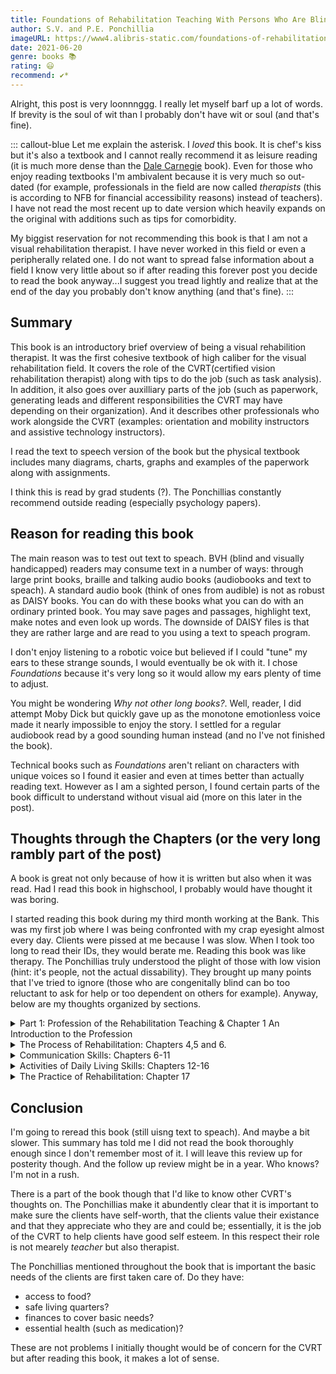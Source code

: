 ```yaml
---
title: Foundations of Rehabilitation Teaching With Persons Who Are Blind or Visually Impaired
author: S.V. and P.E. Ponchillia
imageURL: https://www4.alibris-static.com/foundations-of-rehabilitation-teaching-with-persons-who-are-blind-or-visually-impaired/isbn/9780891289395_l.jpg
date: 2021-06-20
genre: books 📚
rating: 😃
recommend: ✔️*
---
```


Alright, this post is very loonnnggg. I really let myself barf up a lot of words. If brevity is the soul of wit than I probably don't have wit or soul (and that's fine).

::: callout-blue
Let me explain the asterisk. I *loved* this book. It is chef's kiss but it's also a textbook and I cannot really recommend it as leisure reading (it is much more dense than the [Dale Carnegie](https://smolnotes.netlify.app/thequickandeasywaytoeffectivespeaking/) book). Even for those who enjoy reading textbooks I'm ambivalent because it is very much so out-dated (for example, professionals in the field are now called *therapists* (this is according to NFB for financial accessibility reasons) instead of teachers). I have not read the most recent up to date version which heavily expands on the original with additions such as tips for comorbidity. 

My biggist reservation for not recommending this book is that I am not a visual rehabilitation therapist. I have never worked in this field or even a peripherally related one. I do not want to spread false information about a field I know very little about so if after reading this forever post you decide to read the book anyway...I suggest you tread lightly and realize that at the end of the day you probably don't know anything (and that's fine).
:::

## Summary

This book is an introductory brief overview of being a visual rehabilition therapist. It was the first cohesive textbook of high caliber for the visual rehabilitation field. It covers the role of the CVRT(certified vision rehabilitation therapist) along with tips to do the job (such as task analysis). In addition, it also goes over auxilliary parts of the job (such as paperwork, generating leads and different responsibilities the CVRT may have depending on their organization). And it describes other professionals who work alongside the CVRT (examples: orientation and mobility instructors and assistive technology instructors).

I read the text to speech version of the book but the physical textbook includes many diagrams, charts, graphs and examples of the paperwork along with assignments.

I think this is read by grad students (?). The Ponchillias constantly recommend outside reading (especially psychology papers). 

## Reason for reading this book

The main reason was to test out text to speach. BVH (blind and visually handicapped) readers may consume text in a number of ways: through large print books, braille and talking audio books (audiobooks and text to speach). A standard audio book (think of ones from audible) is not as robust as DAISY books. You can do with these books what you can do with an ordinary printed book. You may save pages and passages, highlight text, make notes and even look up words. The downside of DAISY files is that they are rather large and are read to you using a text to speach program.

I don't enjoy listening to a robotic voice but believed if I could "tune" my ears to these strange sounds, I would eventually be ok with it. I chose *Foundations* because it's very long so it would allow my ears plenty of time to adjust.

You might be wondering *Why not other long books?*. Well, reader, I did attempt Moby Dick but quickly gave up as the monotone emotionless voice made it nearly impossible to enjoy the story. I settled for a regular audiobook read by a good sounding human instead (and no I've not finished the book).

Technical books such as *Foundations* aren't reliant on characters with unique voices so I found it easier and even at times better than actually reading text. However as I am a sighted person, I found certain parts of the book difficult to understand without visual aid (more on this later in the post).

## Thoughts through the Chapters (or the very long rambly part of the post)

A book is great not only because of how it is written but also when it was read. Had I read this book in highschool, I probably would have thought it was boring. 

I started reading this book during my third month working at the Bank. This was my first job where I was being confronted with my crap eyesight almost every day. Clients were pissed at me because I was slow. When I took too long to read their IDs, they would berate me. Reading this book was like therapy. The Ponchillias truly understood the plight of those with low vision (hint: it's people, not the actual dissability). They brought up many points that I've tried to ignore (those who are congenitally blind can bo too reluctant to ask for help or too dependent on others for example). Anyway, below are my thoughts organized by sections.

<details>
<summary>
    Part 1: Profession of the Rehabilitation Teaching & Chapter 1 An Introduction to the Profession
</summary>

  To be quite honest, I don't really remember this chapter that well. Listening to a professionally read audiobook is very different from text to speach. To be sure, this technology has come a long way from when I was a child (as a dumb young fool, I refused to engage with text to speach). 

  I remember the book discussed Canada a bit but also the business side of the job. It talked about time management and how you might want to devote more time to a specific struggling client, but you have other clients to assist as well. The book stated you may have multiple clients a day in different areas so you must plan accordingly. 
  </details>
  <details>
 <summary>
  The Process of Rehabilitation: Chapters 4,5 and 6.
  </summary>

 This part I remember being quite laborious sounding. And very clerical. But I suppose no industry can escape paperwork's grip. I remember there was an example on writing lesson plans for things that didn't sound like they'd have a lesson plan ex: sweeping (this is a tad ironic as *I* learned from a CVRT how to sweep). There was countless examples of forms one may come accross, and kinds of information a CVRT should be aware of or leave for others (such as academic, medical, familial and recreational information).

 I found this part difficult to understand because as a sighted person, I'm used to seeing forms. Listening was difficult, especially because the monotone voice would trail from one word to the next. I should have gone back and maybe even slowed downthe text to speach.

 The theories on adult learning were really interesting to me. This is the part of the book I want to go back to. I took a ton of notes but lost them.

 What was really refreshing to hear was the authors' awareness of the perspective of both the teacher and client. They brought up certain harmful perceptions that both parties might have and stressed caution and respect on the part of the instructor.
</details>
<details>
<summary>
   Communication Skills: Chapters 6-11
  </summary>

I wonder if the Ponchillias owned an abacus. I'll be honest, I don't remeber this section too well (I was reading whilst falling asleep haha) but what I do remember is the abacus. I was shocked to learn it was being taught to the blind!

To go back to a recurring theme here, I found the abacus section quite difficult because I didn't have an abacus infront of me to work through the lessons that were being taught. But I also didn't have photos of the abacus either.

This section is also perhaps the most revealing of why I am hesitant to recommend this book. THere's a lot of tech used here that are no longer used. At some point the authors mentioned rotary phones (they were exiting popular existance by the time I was born). There was discussion of other oldfangled tech that I had never even heard of. The important takeaway though, is to make lessons relative to the learner. If you are teaching a client to navigate their home and they know B
</details>
<details>
<summary>
   Activities of Daily Living Skills: Chapters 12-16
  </summary>
I found this section of the book to be the most difficult to read. To be a a CVRT requires a great deal of maturity and this section shows (excrutiatingly clearly) why. Three common instances displayed in the book struck me:

 _Appearance_: To be employable, one must be presentable. We can argue all day long about whether one aught to judge others by their appearance but this is unfortunately a fact of living in a society. The Ponchillias talked about assisting clients with fashion. They stated it is important to make sure the client is wearing what is in vogue (what shall aid them in acquiring a job and also not intrude on their self-worth). Fashion is so personal. I am not sure *how* I would even tell someone what to wear. The same with makeup.

Continuing with image, they gave an example of a client who's eye was rotting. The client asked their CVRT if they should consider replacing the eye with a prosthetic. The CVRT suggested this kind of surgery might be worth looking into so the client could make a better first impression amongst the sighted. 

There must be a great deal of trust between both the client and CVRT in both these cases. >Perhaps I am struggling to see outside myself but I would be hesitant to ask a CVRT to assist me with fashion and prosthetic eyes.

_Insulin_: Some forms of vision loss is caused by diabetes (diabetic retinopathy). This can be from unmaintained diabetes where blood sugars are not always carefully watched. This eye condition is rare and the progression of eye loss can be abated but not cured. Clients with diabetes might need to know how to monitor their glucose levels and inject insulin. They would also need to know how to take other necessary medications. And when teaching them, it is important to have sugar on hand. All of this sounds like quite a lot of responsiblity to me. Reading this part gave me fear. *What if I gave them the wrong amount of insulin?* This is an odd fear to have since I don't plan to a CVRT but also because the CVRT would work closely with a physician. They might not even administer medcation to the client and instead guide the physician in aiding the client.  

I loved the section about cooking and orienting. The general idea seemed to be use what the client enjoys to help them become independent. Essentially have them direct their learning. Clients might be more excited to learn if they are allowed to take initiative. The point of the job after all is to help the client live the life the client wishes to live-not what the CVRT *thinks* they should live. The book discussed picking out cooking food the client liked or doing a hobby with them that they enjoyed.

</details> 
<details>
<summary>
   The Practice of Rehabilitation: Chapter 17
  </summary>
  
I am quite an embarassement because I ...uhhh...don't really remember this chapter.
</details>

## Conclusion

I'm going to reread this book (still uisng text to speach). And maybe a bit slower. This summary has told me I did not read the book thoroughly enough since I don't remember most of it. I will leave this review up for posterity though. And the follow up review might be in a year. Who knows? I'm not in a rush.

There is a part of the book though that I'd like to know other CVRT's thoughts on. The Ponchillias make it abundently clear that it is important to make sure the clients have self-worth, that the clients value their existance and that they appreciate who they are and could be; essentially, it is the job of the CVRT to help clients have good self esteem. In this respect their role is not mearely *teacher* but also therapist.

The Ponchillias mentioned throughout the book that is important the basic needs of the clients are first taken care of. Do they have:

* access to food?
* safe living quarters?
* finances to cover basic needs?
* essential health (such as medication)?

These are not problems I initially thought would be of concern for the CVRT but after reading this book, it makes a lot of sense.